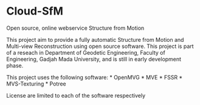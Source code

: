 # Cloud-SfM
Open source, online webservice Structure from Motion 


This project aim to provide a fully automatic Structure from Motion and Multi-view Reconstruction using open source software. This project is part of a reseach in Department of Geodetic Engineering, Faculty of Engineering, Gadjah Mada University, and is still in early development phase.

This project uses the following software:
    * OpenMVG
    * MVE
    * FSSR
    * MVS-Texturing
    * Potree

License are limited to each of the software respectively 
